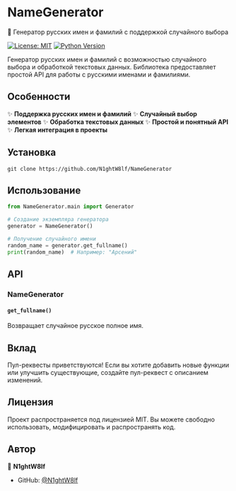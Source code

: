 # NameGenerator
📝 Генератор русских имен и фамилий с поддержкой случайного выбора

[![License: MIT](https://img.shields.io/badge/License-MIT-yellow.svg)](https://opensource.org/licenses/MIT)
[![Python Version](https://img.shields.io/badge/python-3.6+-blue.svg)](https://www.python.org/downloads/)

Генератор русских имен и фамилий с возможностью случайного выбора и обработкой текстовых данных. Библиотека предоставляет простой API для работы с русскими именами и фамилиями.

## Особенности
✨ **Поддержка русских имен и фамилий**
✨ **Случайный выбор элементов**
✨ **Обработка текстовых данных**
✨ **Простой и понятный API**
✨ **Легкая интеграция в проекты**

## Установка
```
git clone https://github.com/N1ghtW8lf/NameGenerator
```

## Использование
```python
from NameGenerator.main import Generator

# Создание экземпляра генератора
generator = NameGenerator()

# Получение случайного имени
random_name = generator.get_fullname()
print(random_name)  # Например: "Арсений"

```

## API
### NameGenerator
#### `get_fullname()`
Возвращает случайное русское полное имя.

## Вклад
Пул-реквесты приветствуются! Если вы хотите добавить новые функции или улучшить существующие, создайте пул-реквест с описанием изменений.

## Лицензия
Проект распространяется под лицензией MIT. Вы можете свободно использовать, модифицировать и распространять код.

## Автор
👤 **N1ghtW8lf**
- GitHub: [@N1ghtW8lf](https://github.com/N1ghtW8lf)
